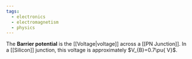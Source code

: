 ```yaml
---
tags:
  - electronics
  - electromagnetism
  - physics
---
```

The **Barrier potential** is the [[Voltage|voltage]] across a [[PN Junction]]. In a [[Silicon]] junction, this voltage is approximately $V_{B}=0.7\pu{ V}$.